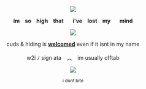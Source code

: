 <p align="center" dir="auto"><img src="https://komarev.com/ghpvc/?username=jensenlings&amp;color=grey&amp;style=plastic&amp;label=🐶" style="max-width: 100%;"></a>
<p align="center" dir="auto"> 
<b>im⠀ so⠀ high⠀ that⠀⠀ i've⠀ lost⠀ my⠀ ⠀mind </b>
</p>
<p align="center" dir="auto"><a target="_blank" rel="noopener noreferrer nofollow" href=><img src="https://64.media.tumblr.com/291e2c0e65ff5901348f3f33bc93dce3/42a5bb82a108d0f7-3c/s400x600/bb3b65c8b21c91863aed1c61d5865fb5425b0f8a.gifv" style="max-width: 100%;"></a>
</p>
<p align="center" dir="auto"> 
cuds & hiding is <b><ins>welcomed</ins></b> even if it isnt in my name </br>
⠀<br/>
w2i ﾉ sign ata ⠀︵⠀ im usually offtab <br/>
</p>
<p align="center" dir="auto">
<img src="https://spotify-github-profile.kittinanx.com/api/view?uid=3144t4e3cclfn2vqfpxbzp5hkqga&cover_image=true&theme=natemoo-re&show_offline=false&background_color=121212&interchange=false&bar_color=334833&bar_color_cover=false)](https://github.com/kittinan/spotify-github-profile)" style="max-width: 100%;"></a>
<p align="center" dir="auto"> 
<sub>i dont bite</sub>
</p>
